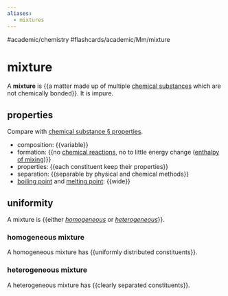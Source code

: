 ```yaml
---
aliases:
  - mixtures
---
```


#academic/chemistry #flashcards/academic/Mm/mixture

# mixture

A __mixture__ is {{a matter made up of multiple [chemical substances](chemical%20substance.md) which are not chemically bonded}}. It is impure. <!--SR:!2023-05-14,24,230-->

## properties

Compare with [chemical substance § properties](chemical%20substance.md#properties).

- composition: {{variable}}
- formation: {{no [chemical reactions](chemical%20reaction.md), no to little energy change ([enthalpy of mixing](enthalpy%20of%20mixing.md))}}
- properties: {{each constituent keep their properties}}
- separation: {{separable by physical and chemical methods}}
- [boiling point](boiling%20point.md) and [melting point](melting%20point.md): {{wide}} <!--SR:!2023-05-24,36,270!2023-06-24,53,250!2023-06-10,53,290!2023-06-29,68,310!2023-06-14,56,310-->

## uniformity

A mixture is {{either _[homogeneous](#homogeneous%20mixture)_ or _[heterogeneous](#heterogeneous%20mixture)_}}. <!--SR:!2023-06-08,41,270-->

### homogeneous mixture

A homogeneous mixture has {{uniformly distributed constituents}}. <!--SR:!2023-05-11,27,270-->

### heterogeneous mixture

A heterogeneous mixture has {{clearly separated constituents}}. <!--SR:!2023-05-27,40,290-->

